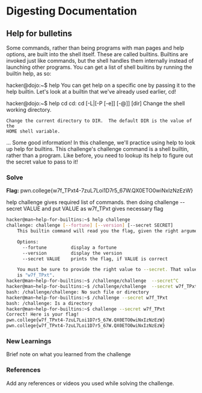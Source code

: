 # Digesting Documentation

## Help for bulletins

Some commands, rather than being programs with man pages and help options, are built into the shell itself. These are called builtins. Builtins are invoked just like commands, but the shell handles them internally instead of launching other programs. You can get a list of shell builtins by running the builtin help, as so:

hacker@dojo:~$ help
You can get help on a specific one by passing it to the help builtin. Let's look at a builtin that we've already used earlier, cd!

hacker@dojo:~$ help cd
cd: cd [-L|[-P [-e]] [-@]] [dir]
    Change the shell working directory.
    
    Change the current directory to DIR.  The default DIR is the value of the
    HOME shell variable.
...
Some good information! In this challenge, we'll practice using help to look up help for builtins. This challenge's challenge command is a shell builtin, rather than a program. Like before, you need to lookup its help to figure out the secret value to pass to it!

### Solve
**Flag:** pwn.college{w7f_TPxt4-7zuL7Loi1D7r5_67W.QX0ETO0wiNxIzNzEzW}

help challenge gives required list of commands. then doing challenge --secret VALUE and put VALUE as w7f_TPxt gives necessary flag

```bash
hacker@man~help-for-builtins:~$ help challenge
challenge: challenge [--fortune] [--version] [--secret SECRET]
    This builtin command will read you the flag, given the right arguments!

    Options:
      --fortune         display a fortune
      --version         display the version
      --secret VALUE    prints the flag, if VALUE is correct

    You must be sure to provide the right value to --secret. That value
    is "w7f_TPxt".
hacker@man~help-for-builtins:~$ /challenge/challenge  --secret^C
hacker@man~help-for-builtins:~$ /challenge/challenge  --secret w7f_TPxt
bash: /challenge/challenge: No such file or directory
hacker@man~help-for-builtins:~$ /challenge --secret w7f_TPxt
bash: /challenge: Is a directory
hacker@man~help-for-builtins:~$ challenge --secret w7f_TPxt
Correct! Here is your flag!
pwn.college{w7f_TPxt4-7zuL7Loi1D7r5_67W.QX0ETO0wiNxIzNzEzW}
pwn.college{w7f_TPxt4-7zuL7Loi1D7r5_67W.QX0ETO0wiNxIzNzEzW}
```

### New Learnings
Brief note on what you learned from the challenge

### References 
Add any references or videos you used while solving the challenge.
